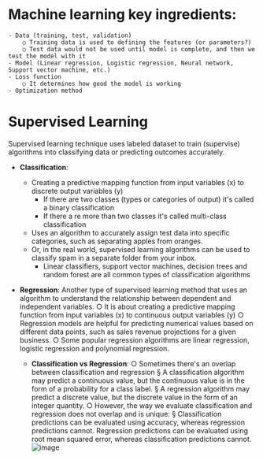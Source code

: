 # Machine learning key ingredients:
	- Data (training, test, validation)
		○ Training data is used to defining the features (or parameters?)
		○ Test data would not be used until model is complete, and then we test the model with it
	- Model (Linear regression, Logistic regression, Neural network, Support vector machine, etc.)
	- Loss function 
		○ It determines how good the model is working
	- Optimization method


# Supervised Learning
Supervised learning technique uses labeled dataset to train (supervise) algorithms into classifying data or predicting outcomes accurately.
+ **Classification**:
  + Creating a predictive mapping function from input variables (x) to discrete output variables (y)
    + If there are two classes (types or categories of output) it's called a binary classification
    + If there a re more than two classes it's called multi-class classification
  + Uses an algorithm to accurately assign test data into specific categories, such as separating apples from oranges.
  + Or, in the real world, supervised learning algorithms can be used to classify spam in a separate folder from your inbox.
	+ Linear classifiers, support vector machines, decision trees and random forest are all common types of classification algorithms

+ **Regression**: 
Another type of supervised learning method that uses an algorithm to understand the relationship between dependent and independent variables.
		○ It is about creating a predictive mapping function from input variables (x) to continuous output variables (y)
		○ Regression models are helpful for predicting numerical values based on different data points, such as sales revenue projections for a given business.
		○ Some popular regression algorithms are linear regression, logistic regression and polynomial regression.

	- **Classification vs Regression**: 
		○ Sometimes there's an overlap between classification and regression
			§ A classification algorithm may predict a continuous value, but the continuous value is in the form of a probability for a class label.
			§ A regression algorithm may predict a discrete value, but the discrete value in the form of an integer quantity.
		○ However, the way we evaluate classification and regression does not overlap and is unique:
			§ Classification predictions can be evaluated using accuracy, whereas regression predictions cannot.
Regression predictions can be evaluated using root mean squared error, whereas classification predictions cannot.![image](https://user-images.githubusercontent.com/79114383/174604691-fdf80c4a-b508-47be-beca-a811fdfa7a26.png)
